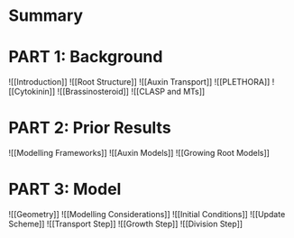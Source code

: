 # Summary

# PART 1: Background

![[Introduction]]
![[Root Structure]]
![[Auxin Transport]]
![[PLETHORA]]
![[Cytokinin]]
![[Brassinosteroid]]
![[CLASP and MTs]]

# PART 2: Prior Results

![[Modelling Frameworks]]
![[Auxin Models]]
![[Growing Root Models]]


# PART 3: Model

![[Geometry]]
![[Modelling Considerations]]
![[Initial Conditions]]
![[Update Scheme]]
![[Transport Step]]
![[Growth Step]]
![[Division Step]]

